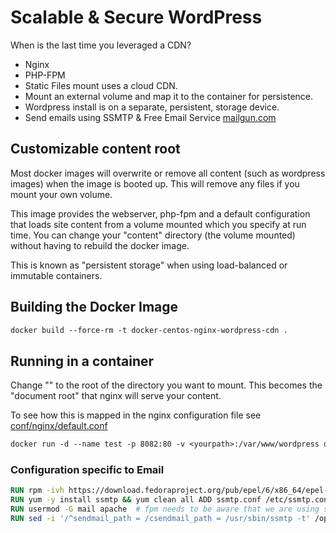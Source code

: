 # Scalable & Secure WordPress
When is the last time you leveraged a CDN?

- Nginx
- PHP-FPM
- Static Files mount uses a cloud CDN.
- Mount an external volume and map it to the container for persistence.
- Wordpress install is on a separate, persistent, storage device.
- Send emails using SSMTP & Free Email Service [mailgun.com](https://mailgun.com)

## Customizable content root
Most docker images will overwrite or remove all content (such as wordpress images) when
the image is booted up. This will remove any files if you mount your own volume.

This image provides the webserver, php-fpm and a default configuration that loads 
site content from a volume mounted which you specify at run time. You can change
your "content" directory (the volume mounted) without having to rebuild the docker
image.

This is known as "persistent storage" when using load-balanced or immutable containers.

## Building the Docker Image

```dockerfile
docker build --force-rm -t docker-centos-nginx-wordpress-cdn .
```

## Running in a container

Change "<yourpath>" to the root of the directory you want to mount. This becomes the "document root"
that nginx will serve your content.

To see how this is mapped in the nginx configuration file see [conf/nginx/default.conf](conf/nginx/default.conf)

```dockerfile
docker run -d --name test -p 8082:80 -v <yourpath>:/var/www/wordpress docker-centos-nginx-wordpress-cdn
```

### Configuration specific to Email
 
```dockerfile
RUN rpm -ivh https://download.fedoraproject.org/pub/epel/6/x86_64/epel-release-6-8.noarch.rpm 
RUN yum -y install ssmtp && yum clean all ADD ssmtp.conf /etc/ssmtp.conf  # apache needs to be in mail group so fpm can send emails 
RUN usermod -G mail apache  # fpm needs to be aware that we are using ssmtp 
RUN sed -i '/^sendmail_path = /csendmail_path = /usr/sbin/ssmtp -t' /opt/rh/php54/root/etc/php.ini 
```
